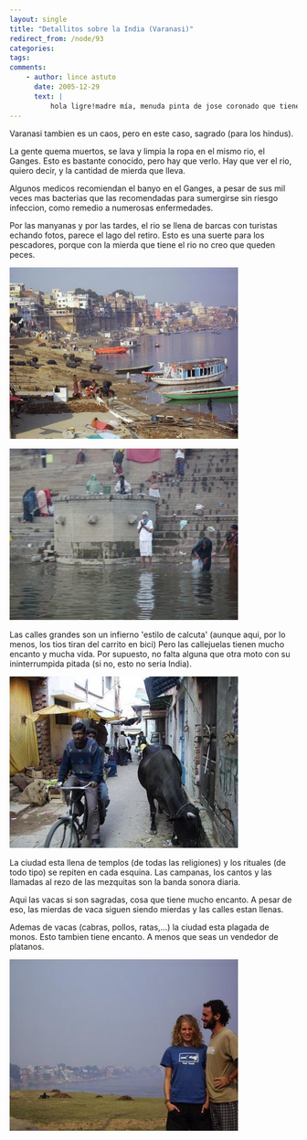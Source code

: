 ```yaml
---
layout: single
title: "Detallitos sobre la India (Varanasi)"
redirect_from: /node/93
categories:
tags: 
comments: 
    - author: lince astuto
      date: 2005-12-29
      text: |
          hola ligre!madre mía, menuda pinta de jose coronado que tienes en esa foto, jajaja.me alegro de que sigas descubriendo el mundo exterior; yo por mi parte, estoy más centrada en el interior, porque no sé si sabes que vamos a tener un lincecillo chiquitín a mediados de agosto. aún no sabemos si será chico o chica, pero como te imaginarás, lo esperamos con mucha ilu.ya te contaré más cosas, de momento sigue pasándotelo bien.un besazo,sylvia.  
---
```

Varanasi tambien es un caos, pero en este caso, sagrado (para los hindus).  

La gente quema muertos, se lava y limpia la ropa en el mismo rio, el Ganges. Esto es bastante conocido, pero hay que verlo. Hay que ver el rio, quiero decir, y la cantidad de mierda que lleva.  

Algunos medicos recomiendan el banyo en el Ganges, a pesar de sus mil veces mas bacterias que las recomendadas para sumergirse sin riesgo infeccion, como remedio a numerosas enfermedades.  

Por las manyanas y por las tardes, el rio se llena de barcas con turistas echando fotos, parece el lago del retiro. Esto es una suerte para los pescadores, porque con la mierda que tiene el rio no creo que queden peces.  

![](/images/posts/2005-12-29-detallitos-sobre-la-india-varanasi/4.jpg)  

![](/images/posts/2005-12-29-detallitos-sobre-la-india-varanasi/IMG_0011.jpg)  

Las calles grandes son un infierno 'estilo de calcuta' (aunque aqui, por lo menos, los tios tiran del carrito en bici) Pero las callejuelas tienen mucho encanto y mucha vida. Por supuesto, no falta alguna que otra moto con su ininterrumpida pitada (si no, esto no seria India).  

![](/images/posts/2005-12-29-detallitos-sobre-la-india-varanasi/5.jpg)  

La ciudad esta llena de templos (de todas las religiones) y los rituales (de todo tipo) se repiten en cada esquina. Las campanas, los cantos y las llamadas al rezo de las mezquitas son la banda sonora diaria.  

Aqui las vacas si son sagradas, cosa que tiene mucho encanto. A pesar de eso, las mierdas de vaca siguen siendo mierdas y las calles estan llenas.  

Ademas de vacas (cabras, pollos, ratas,...) la ciudad esta plagada de monos. Esto tambien tiene encanto. A menos que seas un vendedor de platanos.  

![](/images/posts/2005-12-29-detallitos-sobre-la-india-varanasi/7.jpg)
